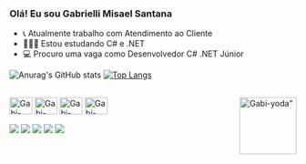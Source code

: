 ### Olá! Eu sou Gabrielli Misael Santana

- 📞 Atualmente trabalho com Atendimento ao Cliente
- 👩🏾‍💻 Estou estudando C# e .NET 
- 💻 Procuro uma vaga como Desenvolvedor C# .NET Júnior

![Anurag's GitHub stats](https://github-readme-stats.vercel.app/api?username=gabriellimisael&show_icons=true&theme=radical) 
[![Top Langs](https://github-readme-stats.vercel.app/api/top-langs/?username=gabriellimisael&layout=compact)](https://github.com/gabriellimisael/github-readme-stats)
<div style="display: inline_block"><br>
<img align="center" alt=Gabi-C#" height="30" width="40" src="https://cdn.jsdelivr.net/gh/devicons/devicon/icons/csharp/csharp-original.svg" />
<img align="center" alt=Gabi-DTNET" height="30" width="40" src="https://cdn.jsdelivr.net/gh/devicons/devicon/icons/dotnetcore/dotnetcore-original.svg" />
<img align="center" alt=Gabi-html5" height="30" width="40" src="https://cdn.jsdelivr.net/gh/devicons/devicon/icons/html5/html5-original.svg" />
<img align="center" alt=Gabi-html5" height="30" width="40" src="https://cdn.jsdelivr.net/gh/devicons/devicon/icons/css3/css3-original.svg" />
  <img align="right" alt=Gabi-yoda" height="100" width="100" src="https://media.giphy.com/media/zQhFEBrX6plKg/giphy.gif"
</div>
<br>
<br>
<div>
  <a href="https://www.linkedin.com/in/gabrielli-misael-santana-632464254/" target="blank"><img src="https://img.shields.io/badge/LinkedIn-0077B5?style=for-the-badge&logo=linkedin&logoColor=white" target"blank"></a>
  <a href="https://www.instagram.com/gabimizael_/" target="blank"><img src="https://img.shields.io/badge/Instagram-E4405F?style=for-the-badge&logo=instagram&logoColor=white" target"blank"></a>
  <a href="https://www.instagram.com/gabimizael_/" target="blank"><img src="https://img.shields.io/badge/Instagram-E4405F?style=for-the-badge&logo=instagram&logoColor=white" target"blank"></a>
  <a href="https://discord.gg/FAn8Utr5" target="blank"><img src="https://img.shields.io/badge/Discord-7289DA?style=for-the-badge&logo=discord&logoColor=white" target"blank"></a>
  <a href="mailto:gabriellims79@gmail.com" target="blank"><img src="https://img.shields.io/badge/Gmail-D14836?style=for-the-badge&logo=gmail&logoColor=white" target"blank"></a>
</div>
